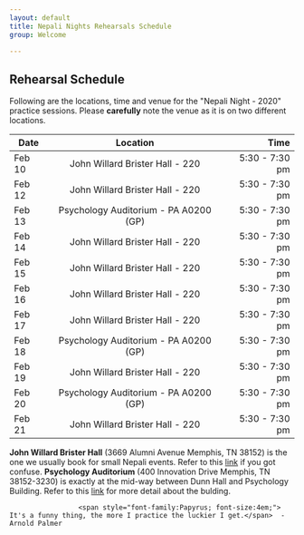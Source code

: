 ```yaml
---
layout: default
title: Nepali Nights Rehearsals Schedule
group: Welcome

---
```


## Rehearsal Schedule

Following are the locations, time and venue for the "Nepali Night - 2020" practice sessions. Please **carefully** note the venue as it is on two different locations.



| Date   |      Location      |  Time |
|----------|:-------------:|------:|
| Feb 10 | John Willard Brister Hall - 220 | 5:30 - 7:30 pm| 
| Feb 12 | John Willard Brister Hall - 220 | 5:30 - 7:30 pm |
| Feb 13 | Psychology Auditorium - PA A0200 (GP)| 5:30 - 7:30 pm |
| Feb 14 | John Willard Brister Hall - 220 | 5:30 - 7:30 pm |
| Feb 15 | John Willard Brister Hall - 220 | 5:30 - 7:30 pm |
| Feb 16 | John Willard Brister Hall - 220 | 5:30 - 7:30 pm |
| Feb 17 | John Willard Brister Hall - 220 | 5:30 - 7:30 pm |
| Feb 18 | Psychology Auditorium - PA A0200 (GP) | 5:30 - 7:30 pm |
| Feb 19 | John Willard Brister Hall - 220 | 5:30 - 7:30 pm |
| Feb 20 | Psychology Auditorium - PA A0200 (GP) | 5:30 - 7:30 pm |
| Feb 21 | John Willard Brister Hall - 220 | 5:30 - 7:30 pm |


**John Willard Brister Hall** (3669 Alumni Avenue Memphis, TN 38152) is the one we usually book for small Nepali events. Refer to
this [link](https://umwa.memphis.edu/campusmap/index.php/welcome/building/45/int) if you got confuse. **Psychology Auditorium** (400 Innovation Drive Memphis, TN 38152-3230) 
is exactly at the mid-way between Dunn Hall and Psychology Building. Refer to this [link](https://umwa.memphis.edu/campusmap/index.php/welcome/building/PSY) for more detail about the bulding. 

    
              
                     <span style="font-family:Papyrus; font-size:4em;"> It's a funny thing, the more I practice the luckier I get.</span>  - Arnold Palmer
